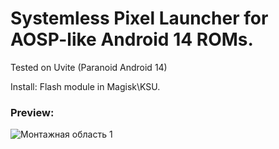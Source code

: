 # Systemless Pixel Launcher for AOSP-like Android 14 ROMs. 
Tested on Uvite (Paranoid Android 14)

Install: 
Flash module in Magisk\KSU.

### Preview:
![Монтажная область 1](https://github.com/user-attachments/assets/fa2cb118-e178-47ef-b9b7-eb3604fb4ca7)
